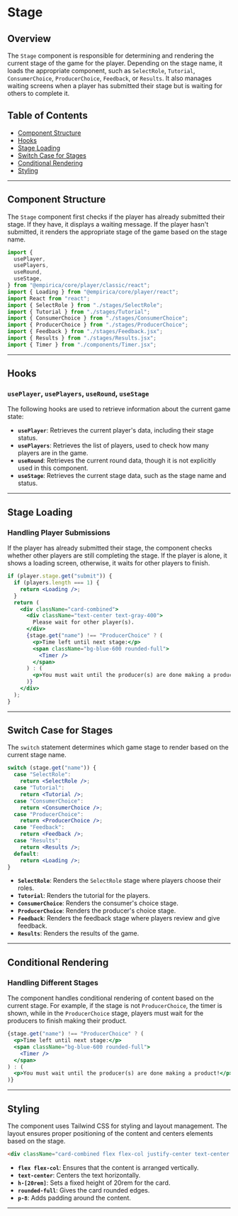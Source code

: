 
# Stage 
## Overview

The `Stage` component is responsible for determining and rendering the current stage of the game for the player. Depending on the stage name, it loads the appropriate component, such as `SelectRole`, `Tutorial`, `ConsumerChoice`, `ProducerChoice`, `Feedback`, or `Results`. It also manages waiting screens when a player has submitted their stage but is waiting for others to complete it.

## Table of Contents

- [Component Structure](#component-structure)
- [Hooks](#hooks)
- [Stage Loading](#stage-loading)
- [Switch Case for Stages](#switch-case-for-stages)
- [Conditional Rendering](#conditional-rendering)
- [Styling](#styling)

---

## Component Structure

The `Stage` component first checks if the player has already submitted their stage. If they have, it displays a waiting message. If the player hasn't submitted, it renders the appropriate stage of the game based on the stage name.

```jsx
import {
  usePlayer,
  usePlayers,
  useRound,
  useStage,
} from "@empirica/core/player/classic/react";
import { Loading } from "@empirica/core/player/react";
import React from "react";
import { SelectRole } from "./stages/SelectRole";
import { Tutorial } from "./stages/Tutorial";
import { ConsumerChoice } from "./stages/ConsumerChoice";
import { ProducerChoice } from "./stages/ProducerChoice";
import { Feedback } from "./stages/Feedback.jsx";
import { Results } from "./stages/Results.jsx";
import { Timer } from "./components/Timer.jsx";
```

---

## Hooks

### `usePlayer`, `usePlayers`, `useRound`, `useStage`

The following hooks are used to retrieve information about the current game state:

- **`usePlayer`**: Retrieves the current player's data, including their stage status.
- **`usePlayers`**: Retrieves the list of players, used to check how many players are in the game.
- **`useRound`**: Retrieves the current round data, though it is not explicitly used in this component.
- **`useStage`**: Retrieves the current stage data, such as the stage name and status.

---

## Stage Loading

### Handling Player Submissions

If the player has already submitted their stage, the component checks whether other players are still completing the stage. If the player is alone, it shows a loading screen, otherwise, it waits for other players to finish.

```jsx
if (player.stage.get("submit")) {
  if (players.length === 1) {
    return <Loading />;
  }
  return (
    <div className="card-combined">
      <div className="text-center text-gray-400">
        Please wait for other player(s).
      </div>
      {stage.get("name") !== "ProducerChoice" ? (
        <p>Time left until next stage:</p>
        <span className="bg-blue-600 rounded-full">
          <Timer />
        </span>
      ) : (
        <p>You must wait until the producer(s) are done making a product!</p>
      )}
    </div>
  );
}
```

---

## Switch Case for Stages

The `switch` statement determines which game stage to render based on the current stage name.

```jsx
switch (stage.get("name")) {
  case "SelectRole":
    return <SelectRole />;
  case "Tutorial":
    return <Tutorial />;
  case "ConsumerChoice":
    return <ConsumerChoice />;
  case "ProducerChoice":
    return <ProducerChoice />;
  case "Feedback":
    return <Feedback />;
  case "Results":
    return <Results />;
  default:
    return <Loading />;
}
```

- **`SelectRole`**: Renders the `SelectRole` stage where players choose their roles.
- **`Tutorial`**: Renders the tutorial for the players.
- **`ConsumerChoice`**: Renders the consumer's choice stage.
- **`ProducerChoice`**: Renders the producer's choice stage.
- **`Feedback`**: Renders the feedback stage where players review and give feedback.
- **`Results`**: Renders the results of the game.

---

## Conditional Rendering

### Handling Different Stages

The component handles conditional rendering of content based on the current stage. For example, if the stage is not `ProducerChoice`, the timer is shown, while in the `ProducerChoice` stage, players must wait for the producers to finish making their product.

```jsx
{stage.get("name") !== "ProducerChoice" ? (
  <p>Time left until next stage:</p>
  <span className="bg-blue-600 rounded-full">
    <Timer />
  </span>
) : (
  <p>You must wait until the producer(s) are done making a product!</p>
)}
```

---

## Styling

The component uses Tailwind CSS for styling and layout management. The layout ensures proper positioning of the content and centers elements based on the stage.

```html
<div className="card-combined flex flex-col justify-center text-center relative h-[20rem] rounded-full my-6 p-8">
```

- **`flex flex-col`**: Ensures that the content is arranged vertically.
- **`text-center`**: Centers the text horizontally.
- **`h-[20rem]`**: Sets a fixed height of 20rem for the card.
- **`rounded-full`**: Gives the card rounded edges.
- **`p-8`**: Adds padding around the content.

---
```